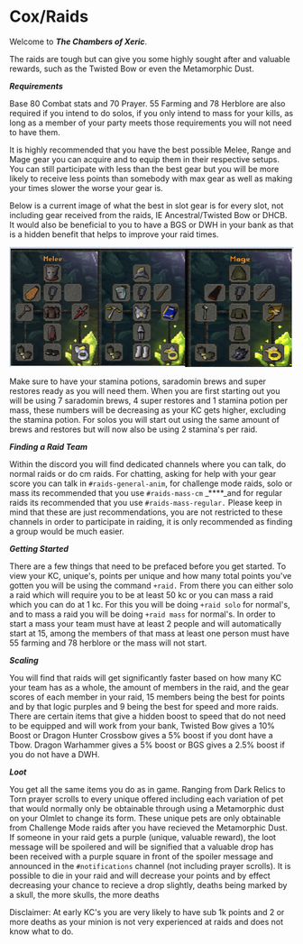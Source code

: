 # Cox/Raids

Welcome to _**The Chambers of Xeric**_.  

The raids are tough but can give you some highly sought after and valuable rewards, such as the Twisted Bow or even the Metamorphic Dust.

_**Requirements**_ 

Base 80 Combat stats and 70 Prayer. 55 Farming and 78 Herblore are also required if you intend to do solos, if you only intend to mass for your kills, as long as a member of your party meets those requirements you will not need to have them.

It is highly recommended that you have the best possible Melee, Range and Mage gear you can acquire and to equip them in their respective setups.  You can still participate with less than the best gear but you will be more likely to receive less points than somebody with max gear as well as making your times slower the worse your gear is.  

Below is a current image of what the best in slot gear is for every slot,  not including gear received from the raids, IE Ancestral/Twisted Bow or DHCB.  It would also be beneficial to you to have a BGS or DWH in your bank as that is a hidden benefit that helps to improve your raid times.

![](../../.gitbook/assets/image.png)

Make sure to have your stamina potions, saradomin brews and super restores ready as you will need them.  When you are first starting out you will be using 7 saradomin brews, 4 super restores and 1 stamina potion per mass, these numbers will be decreasing as your KC gets higher, excluding the stamina potion. For solos you will start out using the same amount of brews and restores but will now also be using 2 stamina's per raid.

_**Finding a Raid Team**_

Within the discord you will find dedicated channels where you can talk, do normal raids or do cm raids.  For chatting, asking for help with your gear score you can talk in `#raids-general-anim`, for challenge mode raids, solo or mass its recommended that you use `#raids-mass-cm` _****_and for regular raids its recommended that you use `#raids-mass-regular.` Please keep in mind that these are just recommendations, you are not restricted to these channels in order to participate in raiding, it is only recommended as finding a group would be much easier.  

_**Getting Started**_

There are a few things that need to be prefaced before you get started.  To view your KC, unique's, points per unique and how many total points you've gotten you will be using the command `+raid.`  From there you can either solo a raid which will require you to be at least 50 kc or you can mass a raid which you can do at 1 kc.  For this you will be doing `+raid solo` for normal's,  and to mass a raid you will be doing `+raid mass` for normal's.  In order to start a mass your team must have at least 2 people and will automatically start at 15, among the members of that mass at least one person must have 55 farming and 78 herblore or the mass will not start.  

_**Scaling**_

You will find that raids will get significantly faster based on how many KC your team has as a whole, the amount of members in the raid, and the gear scores of each member in your raid, 15 members being the best for points and by that logic purples and 9 being the best for speed and more raids.  There are certain items that give a hidden boost to speed that do not need to be equipped and will work from your bank, Twisted Bow gives a 10% Boost or Dragon Hunter Crossbow gives a 5% boost if you dont have a Tbow.  Dragon Warhammer gives a 5% boost or BGS gives a 2.5% boost if you do not have a DWH.  

_**Loot**_

You get all the same items you do as in game.  Ranging from Dark Relics to Torn prayer scrolls to every unique offered including each variation of pet that would normally only be obtainable through using a Metamorphic dust on your Olmlet to change its form.  These unique pets are only obtainable from Challenge Mode raids after you have recieved the Metamorphic Dust.  If someone in your raid gets a purple \(unique, valuable reward\), the loot message will be spoilered and will be signified that a valuable drop has been received with a purple square in front of the spoiler message and announced in the `#notifications` channel \(not including prayer scrolls\).  It is possible to die in your raid and will decrease your points and by effect decreasing your chance to recieve a drop slightly, deaths being marked by a skull, the more skulls, the more deaths

Disclaimer: At early KC's you are very likely to have sub 1k points and 2 or more deaths as your minion is not very experienced at raids and does not know what to do.



